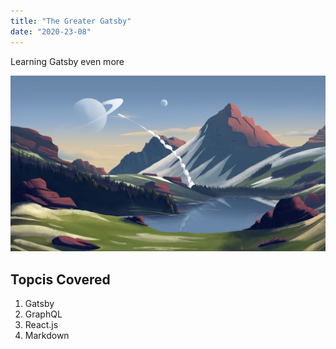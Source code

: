 ```yaml
---
title: "The Greater Gatsby"
date: "2020-23-08"
---
```


Learning Gatsby even more

![Mountians](./mountains.jpg)

## Topcis Covered

1. Gatsby
2. GraphQL
3. React.js
4. Markdown